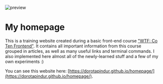 ![preview]()

# My homepage
This is a training website created during a basic front-end course ["WTF: Co Ten Frontend"](https://cotenfrontend.pl).
It contains all important information from this course grouped in articles, as well as many useful links and terminal commands.
I also implemented here almost all of the newly-learned stuff and a few of my own experiments :) 

You can see this website here: [https://dorotapindur.github.io/homepage/](https://dorotapindur.github.io/homepage/).
